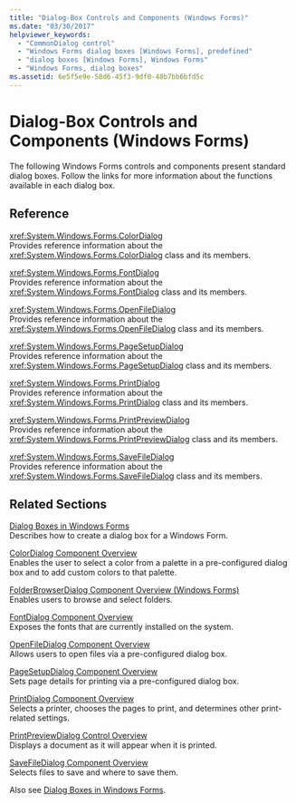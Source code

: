 ```yaml
---
title: "Dialog-Box Controls and Components (Windows Forms)"
ms.date: "03/30/2017"
helpviewer_keywords: 
  - "CommonDialog control"
  - "Windows Forms dialog boxes [Windows Forms], predefined"
  - "dialog boxes [Windows Forms], Windows Forms"
  - "Windows Forms, dialog boxes"
ms.assetid: 6e5f5e9e-58d6-45f3-9df0-48b7bb6bfd5c
---
```

# Dialog-Box Controls and Components (Windows Forms)
The following Windows Forms controls and components present standard dialog boxes. Follow the links for more information about the functions available in each dialog box.  
  
## Reference  
 <xref:System.Windows.Forms.ColorDialog>  
 Provides reference information about the <xref:System.Windows.Forms.ColorDialog> class and its members.  
  
 <xref:System.Windows.Forms.FontDialog>  
 Provides reference information about the <xref:System.Windows.Forms.FontDialog> class and its members.  
  
 <xref:System.Windows.Forms.OpenFileDialog>  
 Provides reference information about the <xref:System.Windows.Forms.OpenFileDialog> class and its members.  
  
 <xref:System.Windows.Forms.PageSetupDialog>  
 Provides reference information about the <xref:System.Windows.Forms.PageSetupDialog> class and its members.  
  
 <xref:System.Windows.Forms.PrintDialog>  
 Provides reference information about the <xref:System.Windows.Forms.PrintDialog> class and its members.  
  
 <xref:System.Windows.Forms.PrintPreviewDialog>  
 Provides reference information about the <xref:System.Windows.Forms.PrintPreviewDialog> class and its members.  
  
 <xref:System.Windows.Forms.SaveFileDialog>  
 Provides reference information about the <xref:System.Windows.Forms.SaveFileDialog> class and its members.  
  
## Related Sections  
 [Dialog Boxes in Windows Forms](../../../../docs/framework/winforms/dialog-boxes-in-windows-forms.md)  
 Describes how to create a dialog box for a Windows Form.  
  
 [ColorDialog Component Overview](../../../../docs/framework/winforms/controls/colordialog-component-overview-windows-forms.md)  
 Enables the user to select a color from a palette in a pre-configured dialog box and to add custom colors to that palette.  
  
 [FolderBrowserDialog Component Overview (Windows Forms)](../../../../docs/framework/winforms/controls/folderbrowserdialog-component-overview-windows-forms.md)  
 Enables users to browse and select folders.  
  
 [FontDialog Component Overview](../../../../docs/framework/winforms/controls/fontdialog-component-overview-windows-forms.md)  
 Exposes the fonts that are currently installed on the system.  
  
 [OpenFileDialog Component Overview](../../../../docs/framework/winforms/controls/openfiledialog-component-overview-windows-forms.md)  
 Allows users to open files via a pre-configured dialog box.  
  
 [PageSetupDialog Component Overview](../../../../docs/framework/winforms/controls/pagesetupdialog-component-overview-windows-forms.md)  
 Sets page details for printing via a pre-configured dialog box.  
  
 [PrintDialog Component Overview](../../../../docs/framework/winforms/controls/printdialog-component-overview-windows-forms.md)  
 Selects a printer, chooses the pages to print, and determines other print-related settings.  
  
 [PrintPreviewDialog Control Overview](../../../../docs/framework/winforms/controls/printpreviewdialog-control-overview-windows-forms.md)  
 Displays a document as it will appear when it is printed.  
  
 [SaveFileDialog Component Overview](../../../../docs/framework/winforms/controls/savefiledialog-component-overview-windows-forms.md)  
 Selects files to save and where to save them.  
  
 Also see [Dialog Boxes in Windows Forms](http://msdn.microsoft.com/library/2chz8edb(v=vs.110)).
